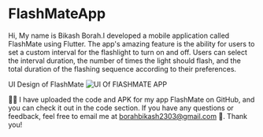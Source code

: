 # FlashMateApp

Hi, My name is Bikash Borah.I developed a mobile application called FlashMate using Flutter. The app's amazing feature is the ability for users to set a custom interval for the flashlight to turn on and off. Users can select the interval duration, the number of times the light should flash, and the total duration of the flashing sequence according to their preferences.

UI Design of FlashMate
![UI Of FlASHMATE APP](https://user-images.githubusercontent.com/111949464/236783140-c9c82a5a-9530-4f57-818c-a6849c0af99f.jpg)

👏🎉 I have uploaded the code and APK for my app FlashMate on GitHub, and you can check it out in the code section. If you have any questions or feedback, feel free to email me at borahbikash2303@gmail.com 📩. Thank you! 
